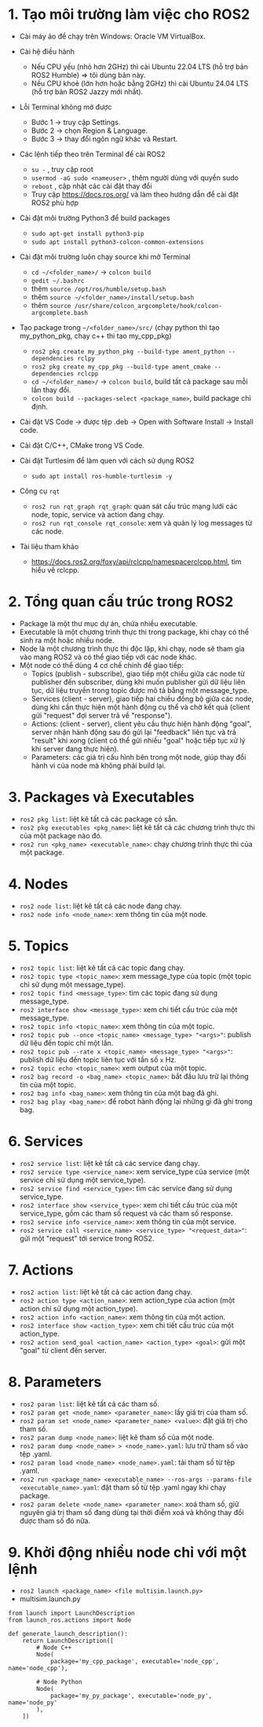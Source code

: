 # 1. Tạo môi trường làm việc cho ROS2
- Cài máy ảo để chạy trên Windows: Oracle VM VirtualBox.
- Cài hệ điều hành
  + Nếu CPU yếu (nhỏ hơn 2GHz) thì cài Ubuntu 22.04 LTS (hỗ trợ bản ROS2 Humble) => tôi dùng bản này.
  + Nếu CPU khoẻ (lớn hơn hoặc bằng 2GHz) thì cài Ubuntu 24.04 LTS (hỗ trợ bản ROS2 Jazzy mới nhất).
- Lỗi Terminal không mở được
  + Bước 1 -> truy cập Settings.
  + Bước 2 -> chọn Region & Language.
  + Bước 3 -> thay đổi ngôn ngữ khác và Restart.

- Các lệnh tiếp theo trên Terminal để cài ROS2
  + `su -` , truy cập root
  + `usermod -aG sudo <nameuser>` , thêm người dùng với quyền sudo
  + `reboot` , cập nhật các cài đặt thay đổi
  + Truy cập https://docs.ros.org/ và làm theo hướng dẫn để cài đặt ROS2 phù hợp

- Cài đặt môi trường Python3 để build packages
  + `sudo apt-get install python3-pip`
  + `sudo apt install python3-colcon-common-extensions`

- Cài đặt môi trường luôn chạy source khi mở Terminal
  + `cd ~/<folder_name>/` -> `colcon build`
  + `gedit ~/.bashrc`
  + thêm `source /opt/ros/humble/setup.bash`
  + thêm `source ~/<folder_name>/install/setup.bash`
  + thêm `source /usr/share/colcon_argcomplete/hook/colcon-argcomplete.bash`

- Tạo package trong `~/<folder_name>/src/` (chạy python thì tạo my_python_pkg, chạy c++ thì tạo my_cpp_pkg)
  + `ros2 pkg create my_python_pkg --build-type ament_python --dependencies rclpy`
  + `ros2 pkg create my_cpp_pkg --build-type ament_cmake --dependencies rclcpp`
  + `cd ~/<folder_name>/` -> `colcon build`, build tất cả package sau mỗi lần thay đổi.
  + `colcon build --packages-select <package_name>`, build package chỉ định.

- Cài đặt VS Code -> được tệp .deb -> Open with Software Install -> Install code.
- Cài đặt C/C++, CMake trong VS Code.
- Cài đặt Turtlesim để làm quen với cách sử dụng ROS2
  + `sudo apt install ros-humble-turtlesim -y`

- Công cụ `rqt`
  + `ros2 run rqt_graph rqt_graph`: quan sát cấu trúc mạng lưới các node, topic, service và action đang chạy.
  + `ros2 run rqt_console rqt_console`: xem và quản lý log messages từ các node.

- Tài liệu tham khảo
  + https://docs.ros2.org/foxy/api/rclcpp/namespacerclcpp.html, tìm hiểu về rclcpp.

# 2. Tổng quan cấu trúc trong ROS2
- Package là một thư mục dự án, chứa nhiều executable.
- Executable là một chương trình thực thi trong package, khi chạy có thể sinh ra một hoặc nhiều node.
- Node là một chương trình thực thi độc lập, khi chạy, node sẽ tham gia vào mạng ROS2 và có thể giao tiếp với các node khác.
- Một node có thể dùng 4 cơ chế chính để giao tiếp:
  + Topics (publish - subscribe), giao tiếp một chiều giữa các node từ publisher đến subscriber, dùng khi muốn publisher gửi dữ liệu liên tục, dữ liệu truyền trong topic được mô tả bằng một message_type.
  + Services (client - server), giao tiếp hai chiều đồng bộ giữa các node, dùng khi cần thực hiện một hành động cụ thể và chờ kết quả (client gửi "request" đợi server trả về "response").
  + Actions: (client - server), client yêu cầu thực hiện hành động "goal", server nhận hành động sau đó gửi lại "feedback" liên tục và trả "result" khi xong (client có thể gửi nhiều "goal" hoặc tiếp tục xử lý khi server đang thực hiện).
  + Parameters: các giá trị cấu hình bên trong một node, giúp thay đổi hành vi của node mà không phải build lại.

# 3. Packages và Executables
- `ros2 pkg list`: liệt kê tất cả các package có sẵn.
- `ros2 pkg executables <pkg_name>`: liệt kê tất cả các chương trình thực thi của một package nào đó.
- `ros2 run <pkg_name> <executable_name>`: chạy chương trình thực thi của một package.
  
# 4. Nodes
- `ros2 node list`: liệt kê tất cả các node đang chạy.
- `ros2 node info <node_name>`: xem thông tin của một node.

# 5. Topics
- `ros2 topic list`: liệt kê tất cả các topic đang chạy.
- `ros2 topic type <topic_name>`: xem message_type của topic (một topic chỉ sử dụng một message_type).
- `ros2 topic find <message_type>`: tìm các topic đang sử dụng message_type.
- `ros2 interface show <message_type>`: xem chi tiết cấu trúc của một message_type.
- `ros2 topic info <topic_name>`: xem thông tin của một topic.
- `ros2 topic pub --once <topic_name> <message_type> "<args>"`: publish dữ liệu đến topic chỉ một lần.
- `ros2 topic pub --rate x <topic_name> <message_type> "<args>"`: publish dữ liệu đến topic liên tục với tần số `x` Hz.
- `ros2 topic echo <topic_name>`: xem output của một topic.
- `ros2 bag record -o <bag_name> <topic_name>`: bắt đầu lưu trữ lại thông tin của một topic.
- `ros2 bag info <bag_name>`: xem thông tin của một bag đã ghi.
- `ros2 bag play <bag_name>`: để robot hành động lại những gì đã ghi trong bag.
  
# 6. Services
- `ros2 service list`: liệt kê tất cả các service đang chạy.
- `ros2 service type <service_name>`: xem service_type của service (một service chỉ sử dụng một service_type).
- `ros2 service find <service_type>`: tìm các service đang sử dụng service_type.
- `ros2 interface show <service_type>`: xem chi tiết cấu trúc của một service_type, gồm các tham số request và các tham số response.
- `ros2 service info <service_name>`: xem thông tin của một service.
- `ros2 service call <service_name> <service_type> "<request_data>"`: gửi một "request" tới service trong ROS2.

# 7. Actions
- `ros2 action list`: liệt kê tất cả các action đang chạy.
- `ros2 action type <action_name>`: xem action_type của action (một action chỉ sử dụng một action_type).
- `ros2 action info <action_name>`: xem thông tin của một action.
- `ros2 interface show <action_type>`: xem chi tiết cấu trúc của một action_type.
- `ros2 action send_goal <action_name> <action_type> <goal>`: gửi một "goal" từ client đến server.

# 8. Parameters
- `ros2 param list`: liệt kê tất cả các tham số.
- `ros2 param get <node_name> <parameter_name>`: lấy giá trị của tham số.
- `ros2 param set <node_name> <parameter_name> <value>`: đặt giá trị cho tham số.
- `ros2 param dump <node_name>`: liệt kê tham số của một node.
- `ros2 param dump <node_name> > <node_name>.yaml`: lưu trữ tham số vào tệp .yaml.
- `ros2 param load <node_name> <node_name>.yaml`: tải tham số từ tệp .yaml.
- `ros2 run <package_name> <executable_name> --ros-args --params-file <executable_name>.yaml`: đặt tham số từ tệp .yaml ngay khi chạy package.
- `ros2 param delete <node_name> <parameter_name>`: xoá tham số, giữ nguyên giá trị tham số đang dùng tại thời điểm xoá và không thay đổi được tham số đó nữa.

# 9. Khởi động nhiều node chỉ với một lệnh
- `ros2 launch <package_name> <file multisim.launch.py>`
- multisim.launch.py
```
from launch import LaunchDescription
from launch_ros.actions import Node

def generate_launch_description():
    return LaunchDescription([
        # Node C++ 
        Node(
            package='my_cpp_package', executable='node_cpp', name='node_cpp'),

        # Node Python
        Node(
            package='my_py_package', executable='node_py', name='node_py'
        ),
    ])
```
